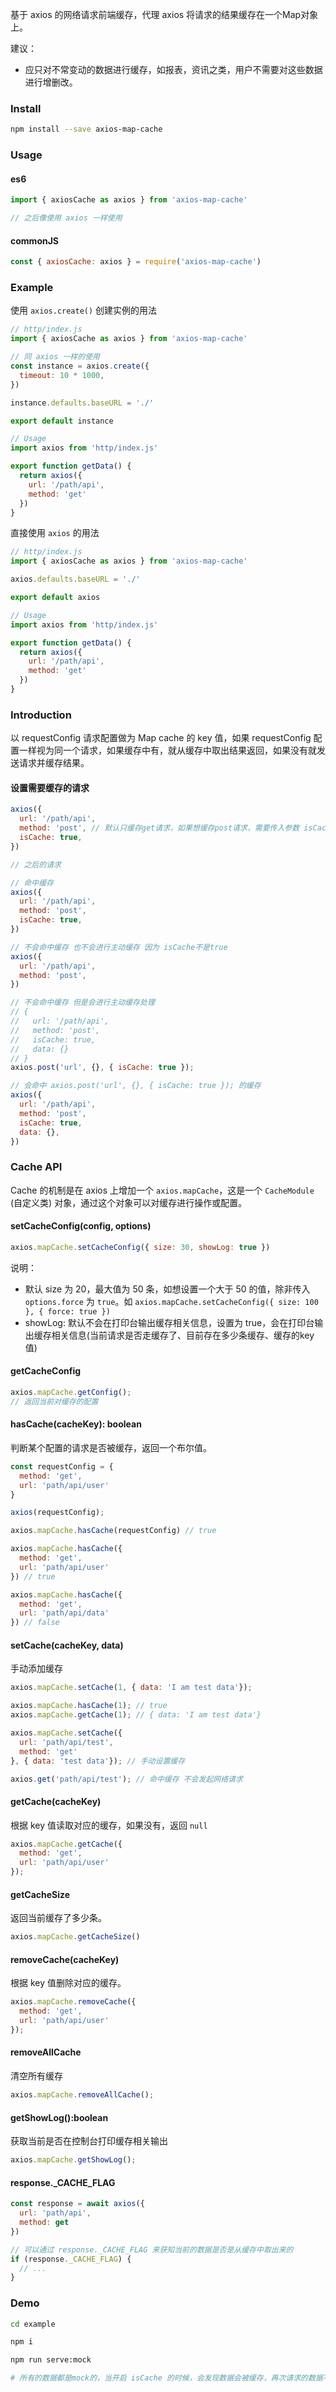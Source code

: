 
基于 axios 的网络请求前端缓存，代理 axios 将请求的结果缓存在一个Map对象上。 

建议：

+ 应只对不常变动的数据进行缓存，如报表，资讯之类，用户不需要对这些数据进行增删改。

### Install

```sh
npm install --save axios-map-cache
```

### Usage

#### es6

```js
import { axiosCache as axios } from 'axios-map-cache'

// 之后像使用 axios 一样使用
```

#### commonJS

```js
const { axiosCache: axios } = require('axios-map-cache')
```

### Example

使用 `axios.create()` 创建实例的用法

```js
// http/index.js
import { axiosCache as axios } from 'axios-map-cache'

// 同 axios 一样的使用
const instance = axios.create({
  timeout: 10 * 1000,
})

instance.defaults.baseURL = './'

export default instance

// Usage
import axios from 'http/index.js'

export function getData() {
  return axios({
    url: '/path/api',
    method: 'get'
  })
}
```

直接使用 `axios` 的用法

```js
// http/index.js
import { axiosCache as axios } from 'axios-map-cache'

axios.defaults.baseURL = './'

export default axios

// Usage
import axios from 'http/index.js'

export function getData() {
  return axios({
    url: '/path/api',
    method: 'get'
  })
}
```

### Introduction

以 requestConfig 请求配置做为 Map cache 的 key 值，如果 requestConfig 配置一样视为同一个请求，如果缓存中有，就从缓存中取出结果返回，如果没有就发送请求并缓存结果。

#### 设置需要缓存的请求

```js
axios({
  url: '/path/api',
  method: 'post', // 默认只缓存get请求，如果想缓存post请求，需要传入参数 isCache
  isCache: true,
})

// 之后的请求

// 命中缓存
axios({
  url: '/path/api',
  method: 'post',
  isCache: true,
})

// 不会命中缓存 也不会进行主动缓存 因为 isCache不是true
axios({
  url: '/path/api',
  method: 'post',
})

// 不会命中缓存 但是会进行主动缓存处理
// {
//   url: '/path/api',
//   method: 'post',
//   isCache: true,
//   data: {}
// }
axios.post('url', {}, { isCache: true });

// 会命中 axios.post('url', {}, { isCache: true }); 的缓存
axios({
  url: '/path/api',
  method: 'post',
  isCache: true,
  data: {},
})
```

### Cache API

Cache 的机制是在 axios 上增加一个 `axios.mapCache`，这是一个 `CacheModule` (自定义类) 对象，通过这个对象可以对缓存进行操作或配置。

#### setCacheConfig(config, options)

```js
axios.mapCache.setCacheConfig({ size: 30, showLog: true })
```

说明：
  + 默认 size 为 20，最大值为 50 条，如想设置一个大于 50 的值，除非传入 `options.force` 为 `true`。如 `axios.mapCache.setCacheConfig({ size: 100 }, { force: true })`
  + showLog: 默认不会在打印台输出缓存相关信息，设置为 true，会在打印台输出缓存相关信息(当前请求是否走缓存了、目前存在多少条缓存、缓存的key值)

#### getCacheConfig

```js
axios.mapCache.getConfig();
// 返回当前对缓存的配置
```

####  hasCache(cacheKey): boolean

判断某个配置的请求是否被缓存，返回一个布尔值。

```js
const requestConfig = {
  method: 'get',
  url: 'path/api/user'
}

axios(requestConfig);

axios.mapCache.hasCache(requestConfig) // true

axios.mapCache.hasCache({
  method: 'get',
  url: 'path/api/user'
}) // true

axios.mapCache.hasCache({
  method: 'get',
  url: 'path/api/data'
}) // false
```

#### setCache(cacheKey, data)

手动添加缓存

```js
axios.mapCache.setCache(1, { data: 'I am test data'});

axios.mapCache.hasCache(1); // true
axios.mapCache.getCache(1); // { data: 'I am test data'}

axios.mapCache.setCache({
  url: 'path/api/test',
  method: 'get'
}, { data: 'test data'}); // 手动设置缓存

axios.get('path/api/test'); // 命中缓存 不会发起网络请求
```

#### getCache(cacheKey)

根据 key 值读取对应的缓存，如果没有，返回 `null`

```js
axios.mapCache.getCache({
  method: 'get',
  url: 'path/api/user'
});
```

#### getCacheSize

返回当前缓存了多少条。

```js
axios.mapCache.getCacheSize()
```

#### removeCache(cacheKey)

根据 key 值删除对应的缓存。

```js
axios.mapCache.removeCache({
  method: 'get',
  url: 'path/api/user'
});
```

#### removeAllCache

清空所有缓存

```js
axios.mapCache.removeAllCache();
```

#### getShowLog():boolean

获取当前是否在控制台打印缓存相关输出

```js
axios.mapCache.getShowLog();
```

#### response._CACHE_FLAG

```js
const response = await axios({
  url: 'path/api',
  method: get
})

// 可以通过 response._CACHE_FLAG 来获知当前的数据是否是从缓存中取出来的
if (response._CACHE_FLAG) {
  // ...
}
```

### Demo

```sh
cd example

npm i

npm run serve:mock

# 所有的数据都是mock的，当开启 isCache 的时候，会发现数据会被缓存，再次请求的数据不会触发mock，因为不会触发网络请求
```